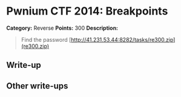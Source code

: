 # Pwnium CTF 2014: Breakpoints

**Category:** Reverse
**Points:** 300
**Description:**
> Find the password [http://41.231.53.44:8282/tasks/re300.zip](re300.zip)

## Write-up


## Other write-ups


